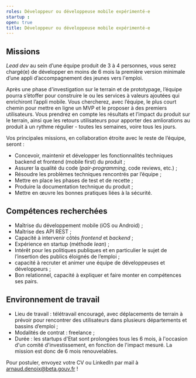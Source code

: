 ```yaml
---
roles: Développeur ou développeuse mobile expérimenté-e
startup : 
open: true
title: Développeur ou développeuse mobile expérimenté-e
---
```


## Missions 
*Lead dev* au sein d’une équipe produit de 3 à 4 personnes, vous serez chargé(e) de développer en moins de 6 mois la première version minimale d’une appli d’accompagnement des jeunes vers l'emploi.

Après une phase d'investigation sur le terrain et de prototypage, l’équipe pourra s’étoffer pour construire le ou les services à valeurs ajoutées qui enrichiront l’appli mobile. Vous chercherez, avec l’équipe, le plus court chemin pour mettre en ligne un MVP et le proposer à des premiers utilisateurs. Vous prendrez en compte les résultats et l’impact du produit sur le terrain, ainsi que les retours utilisateurs pour apporter des amliorations au produit à un rythme régulier - toutes les semaines, voire tous les jours.

Vos principales missions, en collaboration étroite avec le reste de l’équipe, seront :
* Concevoir, maintenir et développer les fonctionnalités techniques backend et frontend (mobile first) du produit ;
* Assurer la qualité du code (*pair-programming*, code reviews, etc.) ;
* Résoudre les problèmes techniques rencontrés par l’équipe ;
* Mettre en place les phases de test et de recette ;
* Produire la documentation technique du produit ;
* Mettre en œuvre les bonnes pratiques liées à la sécurité. 


## Compétences recherchées     
* Maîtrise du développement mobile (iOS ou Android) ;
* Maîtrise des API REST ;
* Capacité à intervenir côtés *frontend* et *backend* ;
* Expérience en startup (méthode *lean*) ;
* Intérêt pour les politiques publiques et en particulier le sujet de l’insertion des publics éloignés de l’emploi ;
* capacité à recruter et animer une équipe de développeuses et développeurs ;
* Bon relationnel, capacité à expliquer et faire monter en compétences ses pairs. 


## Environnement de travail   
- Lieu de travail : télétravail encouragé, avec déplacements de terrain à prévoir pour rencontrer des utilisateurs dans plusieurs départements et bassins d’emploi ;
- Modalités de contrat : freelance ;
- Durée : les startups d'Etat sont prolongées tous les 6 mois, à l'occasion d'un comité d'investissement, en fonction de l'impact mesuré. La mission est donc de 6 mois renouvelables.     

Pour postuler, envoyez votre CV ou LinkedIn par mail à arnaud.denoix@beta.gouv.fr ! 

